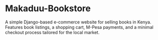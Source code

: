 # Makaduu-Bookstore
A simple Django-based e-commerce website for selling books in Kenya. Features book listings, a shopping cart, M-Pesa payments, and a minimal checkout process tailored for the local market.
